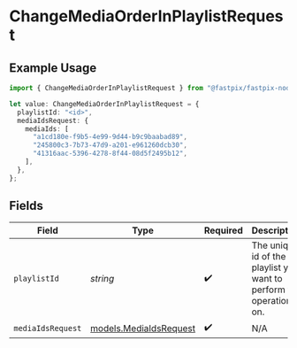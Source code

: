 # ChangeMediaOrderInPlaylistRequest

## Example Usage

```typescript
import { ChangeMediaOrderInPlaylistRequest } from "@fastpix/fastpix-node/models/operations";

let value: ChangeMediaOrderInPlaylistRequest = {
  playlistId: "<id>",
  mediaIdsRequest: {
    mediaIds: [
      "a1cd180e-f9b5-4e99-9d44-b9c9baabad89",
      "245800c3-7b73-47d9-a201-e961260dcb30",
      "41316aac-5396-4278-8f44-08d5f2495b12",
    ],
  },
};
```

## Fields

| Field                                                               | Type                                                                | Required                                                            | Description                                                         |
| ------------------------------------------------------------------- | ------------------------------------------------------------------- | ------------------------------------------------------------------- | ------------------------------------------------------------------- |
| `playlistId`                                                        | *string*                                                            | :heavy_check_mark:                                                  | The unique id of the playlist you want to perform the operation on. |
| `mediaIdsRequest`                                                   | [models.MediaIdsRequest](../../models/mediaidsrequest.md)           | :heavy_check_mark:                                                  | N/A                                                                 |